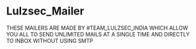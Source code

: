 # Lulzsec_Mailer
THESE MAILERS ARE MADE BY #TEAM_LULZSEC_INDIA WHICH ALLOW YOU ALL TO SEND UNLIMITED MAILS AT A SINGLE TIME AND DIRECTLY TO INBOX WITHOUT USING SMTP
